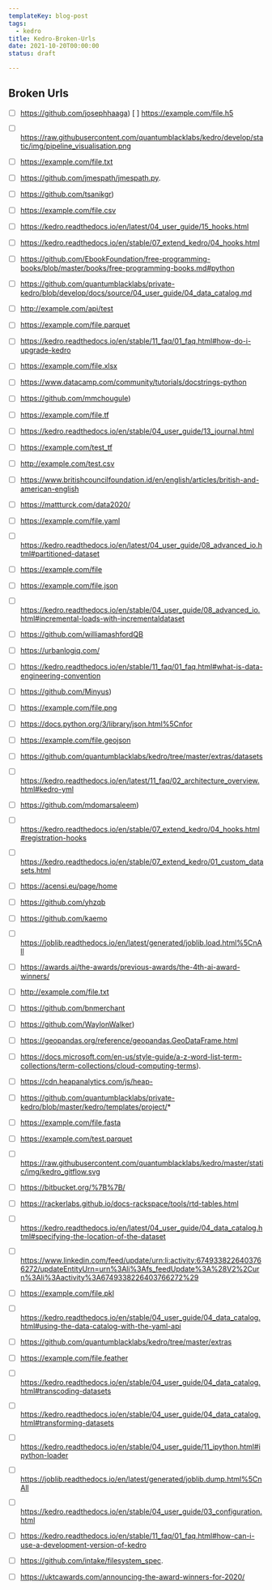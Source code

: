 ```yaml
---
templateKey: blog-post
tags: 
  - kedro
title: Kedro-Broken-Urls
date: 2021-10-20T00:00:00
status: draft

---
```


## Broken Urls

- [ ] https://github.com/josephhaaga) [ ] https://example.com/file.h5
- [ ] https://raw.githubusercontent.com/quantumblacklabs/kedro/develop/static/img/pipeline_visualisation.png
- [ ] https://example.com/file.txt
- [ ] https://github.com/jmespath/jmespath.py.
- [ ] https://github.com/tsanikgr)
- [ ] https://example.com/file.csv
- [ ] https://kedro.readthedocs.io/en/latest/04_user_guide/15_hooks.html
- [ ] https://kedro.readthedocs.io/en/stable/07_extend_kedro/04_hooks.html
- [ ] https://github.com/EbookFoundation/free-programming-books/blob/master/books/free-programming-books.md#python
- [ ] https://github.com/quantumblacklabs/private-kedro/blob/develop/docs/source/04_user_guide/04_data_catalog.md
- [ ] http://example.com/api/test
- [ ] https://example.com/file.parquet
- [ ] https://kedro.readthedocs.io/en/stable/11_faq/01_faq.html#how-do-i-upgrade-kedro
- [ ] https://example.com/file.xlsx
- [ ] https://www.datacamp.com/community/tutorials/docstrings-python
- [ ] https://github.com/mmchougule)
- [ ] https://example.com/file.tf
- [ ] https://kedro.readthedocs.io/en/stable/04_user_guide/13_journal.html
- [ ] https://example.com/test_tf
- [ ] http://example.com/test.csv
- [ ] https://www.britishcouncilfoundation.id/en/english/articles/british-and-american-english
- [ ] https://mattturck.com/data2020/
- [ ] https://example.com/file.yaml
- [ ] https://kedro.readthedocs.io/en/latest/04_user_guide/08_advanced_io.html#partitioned-dataset
- [ ] https://example.com/file
- [ ] https://example.com/file.json
- [ ] https://kedro.readthedocs.io/en/stable/04_user_guide/08_advanced_io.html#incremental-loads-with-incrementaldataset
- [ ] https://github.com/williamashfordQB
- [ ] https://urbanlogiq.com/
- [ ] https://kedro.readthedocs.io/en/stable/11_faq/01_faq.html#what-is-data-engineering-convention
- [ ] https://github.com/Minyus)
- [ ] https://example.com/file.png
- [ ] https://docs.python.org/3/library/json.html%5Cnfor
- [ ] https://example.com/file.geojson
- [ ] https://github.com/quantumblacklabs/kedro/tree/master/extras/datasets
- [ ] https://kedro.readthedocs.io/en/latest/11_faq/02_architecture_overview.html#kedro-yml
- [ ] https://github.com/mdomarsaleem)
- [ ] https://kedro.readthedocs.io/en/stable/07_extend_kedro/04_hooks.html#registration-hooks
- [ ] https://kedro.readthedocs.io/en/stable/07_extend_kedro/01_custom_datasets.html
- [ ] https://acensi.eu/page/home
- [ ] https://github.com/yhzqb
- [ ] https://github.com/kaemo
- [ ] https://joblib.readthedocs.io/en/latest/generated/joblib.load.html%5CnAll
- [ ] https://awards.ai/the-awards/previous-awards/the-4th-ai-award-winners/
- [ ] http://example.com/file.txt
- [ ] https://github.com/bnmerchant
- [ ] https://github.com/WaylonWalker)
- [ ] https://geopandas.org/reference/geopandas.GeoDataFrame.html
- [ ] https://docs.microsoft.com/en-us/style-guide/a-z-word-list-term-collections/term-collections/cloud-computing-terms).
- [ ] https://cdn.heapanalytics.com/js/heap-
- [ ] https://github.com/quantumblacklabs/private-kedro/blob/master/kedro/templates/project/*
- [ ] https://example.com/file.fasta
- [ ] https://example.com/test.parquet
- [ ] https://raw.githubusercontent.com/quantumblacklabs/kedro/master/static/img/kedro_gitflow.svg
- [ ] https://bitbucket.org/%7B%7B/
- [ ] https://rackerlabs.github.io/docs-rackspace/tools/rtd-tables.html
- [ ] https://kedro.readthedocs.io/en/latest/04_user_guide/04_data_catalog.html#specifying-the-location-of-the-dataset
- [ ] https://www.linkedin.com/feed/update/urn:li:activity:6749338226403766272/updateEntityUrn=urn%3Ali%3Afs_feedUpdate%3A%28V2%2Curn%3Ali%3Aactivity%3A6749338226403766272%29
- [ ] https://example.com/file.pkl
- [ ] https://kedro.readthedocs.io/en/stable/04_user_guide/04_data_catalog.html#using-the-data-catalog-with-the-yaml-api
- [ ] https://github.com/quantumblacklabs/kedro/tree/master/extras
- [ ] https://example.com/file.feather
- [ ] https://kedro.readthedocs.io/en/stable/04_user_guide/04_data_catalog.html#transcoding-datasets
- [ ] https://kedro.readthedocs.io/en/stable/04_user_guide/04_data_catalog.html#transforming-datasets
- [ ] https://kedro.readthedocs.io/en/stable/04_user_guide/11_ipython.html#ipython-loader
- [ ] https://joblib.readthedocs.io/en/latest/generated/joblib.dump.html%5CnAll
- [ ] https://kedro.readthedocs.io/en/stable/04_user_guide/03_configuration.html
- [ ] https://kedro.readthedocs.io/en/stable/11_faq/01_faq.html#how-can-i-use-a-development-version-of-kedro
- [ ] https://github.com/intake/filesystem_spec.
- [ ] https://uktcawards.com/announcing-the-award-winners-for-2020/

